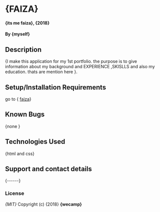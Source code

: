 # {FAIZA}
#### {its  me faiza}, {2018}
#### By **{myself}**
## Description
{I make this application for my 1st portfolio. the purpose is to give  information about my background and EXPERIENCE ,SKISLLS and also my education.
  thats  are mention here }.
## Setup/Installation Requirements
go to
{ <a href="">faiza</a>}

## Known Bugs
{none }
## Technologies Used
{html and css}
## Support and contact details
{------}
### License
*{MIT}*
Copyright (c) {2018} **{wecamp}**
